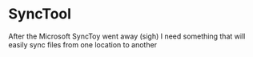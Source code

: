 # SyncTool
After the Microsoft SyncToy went away (sigh) I need something that will easily sync files from one location to another
